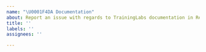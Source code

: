 ```yaml
---
name: "\U0001F4DA Documentation"
about: Report an issue with regards to TrainingLabs documentation in Readme or Wiki
title: ''
labels: ''
assignees: ''

---
```



